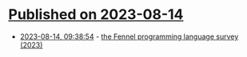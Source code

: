 # [Published on 2023-08-14](index.md)

* [2023-08-14, 09:38:54](https://lobste.rs/s/lxkkub/fennel_programming_language_survey_2023) - [the Fennel programming language survey (2023)](https://fennel-lang.org/survey/)
